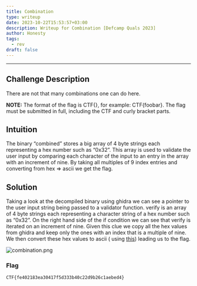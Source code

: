 ```yaml
---
title: Combination
type: writeup
date: 2023-10-22T15:53:57+03:00
description: Writeup for Combination [Defcamp Quals 2023]
author: Honesty
tags:
  - rev
draft: false
---
```


___

## Challenge Description

There are not that many combinations one can do here.

**NOTE:** The format of the flag is CTF{}, for example: CTF{foobar}. The flag must be submitted in full, including the
CTF and curly bracket parts.

## Intuition

The binary “combined” stores a big array of 4 byte strings each representing a hex number such as “0x32”. This array is
used to validate the user input by comparing each character of the input to an entry in the array with an increment of
nine.
By taking all multiples of 9 index entries and converting from hex => ascii we get the flag.

## Solution

Taking a look at the decompiled binary using ghidra we can see a pointer to the user input string being
passed to a validator function. verify is an array of 4 byte strings each representing a character string of a hex
number such as “0x32”. On the right hand side of the if condition we can see that verify is iterated on an increment of
nine. Given this clue we copy all the hex values from ghidra and keep only the ones with an index that is a multiple of
nine. We then convert these hex values to ascii (
using [this](https://www.rapidtables.com/convert/number/hex-to-ascii.html))
leading us to the flag.

![combination.png](/images/defcamp_quals_2023/combination.png)

### Flag

`CTF{fe402183ea30417f5d333b40c22d9b26c1aebed4}`

